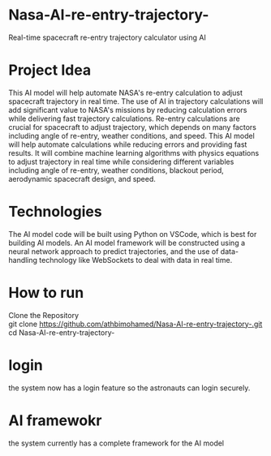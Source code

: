 # Nasa-AI-re-entry-trajectory-
Real-time spacecraft re-entry trajectory calculator using AI
# Project Idea 
This AI model will help automate NASA's re-entry calculation to adjust spacecraft trajectory in real time. The use of AI in trajectory calculations will add significant value to NASA's missions by reducing calculation errors while delivering fast trajectory calculations. Re-entry calculations are crucial for spacecraft to adjust trajectory, which depends on many factors including angle of re-entry, weather conditions, and speed. This AI model will help automate calculations while reducing errors and providing fast results. It will combine machine learning algorithms with physics equations to adjust trajectory in real time while considering different variables including angle of re-entry, weather conditions, blackout period, aerodynamic spacecraft design, and speed.
# Technologies 
The AI model code will be built using Python on VSCode, which is best for building AI models. An AI model framework will be constructed using a neural network approach to predict trajectories, and the use of data-handling technology like WebSockets to deal with data in real time.
# How to run
Clone the Repository   
git clone https://github.com/athbimohamed/Nasa-AI-re-entry-trajectory-.git  
cd Nasa-AI-re-entry-trajectory-  
# login 
the system now has a login feature so the astronauts can login securely.
# AI framewokr
the system currently has a complete framework for the AI model 

